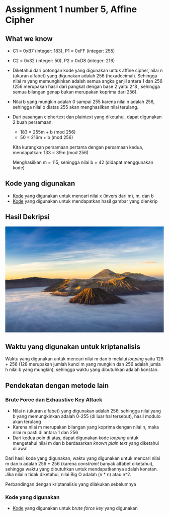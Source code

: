 # Assignment 1 number 5, Affine Cipher

## What we know
- C1 = 0xB7 (integer: 183), P1 = 0xFF (integer: 255)
- C2 = 0x32 (integer: 50), P2 = 0xD8 (integer: 216)
- Diketahui dari potongan kode yang digunakan untuk affine cipher, nilai n (ukuran alfabet) yang digunakan adalah 256 (hexadecimal).
Sehingga nilai m yang memungkinkan adalah semua angka ganjil antara 1 dan 256 (256 merupakan hasil dari pangkat dengan
base 2 yaitu 2^8 , sehingga semua bilangan genap bukan merupakan koprima dari 256).
- Nilai b yang mungkin adalah 0 sampai 255 karena nilai n adalah 256, sehingga nilai b diatas 255 akan menghasilkan nilai
terulang.
- Dari pasangan ciphertext dan plaintext yang diketahui, dapat digunakan 2 buah persamaan:
  - 183 = 255m + b (mod 256)
  - 50 = 216m + b (mod 256)

  Kita kurangkan persamaan pertama dengan persamaan kedua, mendapatkan: 133 = 39m (mod 256)

  Menghasilkan m = 115, sehingga nilai b = 42 (didapat menggunakan kode)

## Kode yang digunakan
- [Kode](./code/m_and_b_searcher.py) yang digunakan untuk mencari nilai x (invers dari m), m, dan b
- [Kode](./code/image_restore.py) yang digunakan untuk mendapatkan hasil gambar yang dienkrip

## Hasil Dekripsi
![Decrypted Image](./code/decrypted.jpeg)

## Waktu yang digunakan untuk kriptanalisis
Waktu yang digunakan untuk mencari nilai m dan b melalui *looping* yaitu 128 + 256 (128 merupakan jumlah kunci m yang mungkin
dan 256 adalah jumla h nilai b yang mungkin), sehingga waktu yang dibutuhkan adalah konstan.

## Pendekatan dengan metode lain

### Brute Force dan Exhaustive Key Attack
- Nilai n (ukuran alfabet) yang digunakan adalah 256, sehingga nilai yang b yang memungkinkan adalah 0-255 (di luar hal tersebut),
hasil modulo akan terulang
- Karena nilai m merupakan bilangan yang koprima dengan nilai n, maka nilai m pasti di antara 1 dan 256
- Dari kedua poin di atas, dapat digunakan kode *looping* untuk mengetahui nilai m dan b berdasarkan *known plain text* yang diketahui
di awal

Dari hasil kode yang digunakan, waktu yang digunakan untuk mencari nilai m dan b adalah 256 * 256 (karena *constraint*
banyak alfabet diketahui), sehingga waktu yang dibutuhkan untuk mendapatkannya adalah konstan. Jika nilai n tidak diketahui,
nilai Big O adalah (n * n) atau n^2.

Perbandingan dengan kriptanalisis yang dilakukan sebelumnya

### Kode yang digunakan
- [Kode](./code/brute_force.py) yang digunakan untuk *brute force key* yang digunakan
